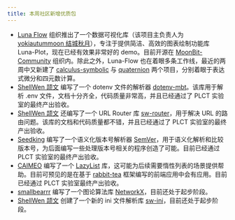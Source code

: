 ```yaml
---
title: 本周社区新增优质包
---
```


- [Luna Flow](https://github.com/luna-flow) 组织推出了一个数据可视化库（该项目主负责人为 [yokiautummoon 结城秋月](https://github.com/yokiautummoon)），专注于提供简洁、高效的图表绘制功能库 Luna-Plot，现在已经有效果非常好的 demo。目前开源在 [MoonBit-Community](https://github.com/moonbit-community/luna-plot) 组织内。除此之外，Luna-Flow 也在着眼多条工作线，最近的两周中又新建了 [calculus-symbolic](https://github.com/Luna-Flow/calculus-symbolic) 与 [quaternion](https://github.com/luna-flow/quaternion) 两个项目，分别着眼于表达式微分和四元数计算。
- [ShellWen 颉文](https://github.com/ShellWen) 编写了一个 dotenv 文件的解析器 [dotenv-mbt](https://github.com/moonbit-community/dotenv-mbt)。该库用于解析 .env 文件，文档十分齐全，代码质量非常高，并且已经通过了 PLCT 实验室的最终产出验收。
- [ShellWen 颉文](https://github.com/ShellWen) 还编写了一个 URL Router 库 [sw-router](https://github.com/moonbit-community/sw-router)，用于解决 URL 的路由问题。该库的文档和代码质量都不错，并且已经通过了 PLCT 实验室的最终产出验收。
- [Seedking](https://github.com/Seedking) 编写了一个语义化版本号解析器 [SemVer](https://github.com/Seedking/SemVer)，用于语义化解析和比较版本号，为后面编写一些处理版本号相关的程序创造了可能。目前已经通过 PLCT 实验室的最终产出验收。
- [CAIMEO](https://github.com/CAIMEOX) 编写了一个 [LazyList](https://github.com/CAIMEOX/lazy-list) 库，这可能为后续需要惰性列表的场景提供帮助。目前可预见的是在基于 [rabbit-tea](https://github.com/Yoorkin/rabbit-tea) 框架编写的前端应用中会有应用。目前已经通过 PLCT 实验室最终产出验收。
- [smallbearrr](https://github.com/smallbearrr) 编写了一个图论算法库 [NetworkX](https://github.com/moonbit-community/NetworkX)，目前还处于起步阶段。
- [ShellWen 颉文](https://github.com/smallbearrr) 创建了一个新的 ini 文件解析库 [sw-ini](https://github.com/moonbit-community/sw-ini)，目前还处于起步阶段。
